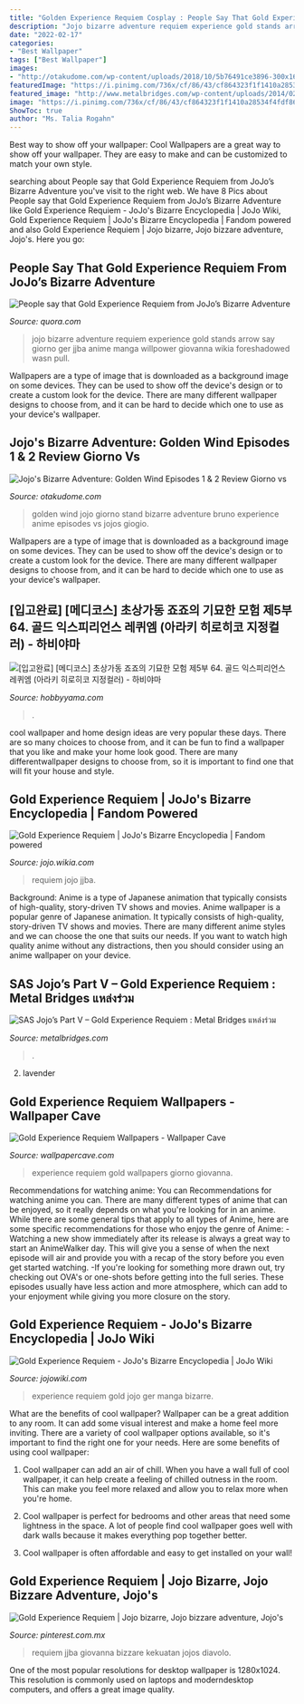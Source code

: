 ```yaml
---
title: "Golden Experience Requiem Cosplay : People Say That Gold Experience Requiem From Jojo’s Bizarre Adventure"
description: "Jojo bizarre adventure requiem experience gold stands arrow say giorno ger jjba anime manga willpower giovanna wikia foreshadowed wasn pull"
date: "2022-02-17"
categories:
- "Best Wallpaper"
tags: ["Best Wallpaper"]
images:
- "http://otakudome.com/wp-content/uploads/2018/10/5b76491ce3896-300x168-300x168.jpg"
featuredImage: "https://i.pinimg.com/736x/cf/86/43/cf864323f1f1410a28534f4fdf862e8a.jpg"
featured_image: "http://www.metalbridges.com/wp-content/uploads/2014/02/1888650_618677431538661_809028944_n.jpg"
image: "https://i.pinimg.com/736x/cf/86/43/cf864323f1f1410a28534f4fdf862e8a.jpg"
ShowToc: true
author: "Ms. Talia Rogahn"
---
```



Best way to show off your wallpaper:
Cool Wallpapers are a great way to show off your wallpaper. They are easy to make and can be customized to match your own style.

	

		
searching about People say that Gold Experience Requiem from JoJo’s Bizarre Adventure you've visit to the right web. We have 8 Pics about People say that Gold Experience Requiem from JoJo’s Bizarre Adventure like Gold Experience Requiem - JoJo&#039;s Bizarre Encyclopedia | JoJo Wiki, Gold Experience Requiem | JoJo&#039;s Bizarre Encyclopedia | Fandom powered and also Gold Experience Requiem | Jojo bizarre, Jojo bizzare adventure, Jojo&#039;s. Here you go:
		
    
## People Say That Gold Experience Requiem From JoJo’s Bizarre Adventure

<img loading=lazy src="https://qph.fs.quoracdn.net/main-qimg-4cbcd105a665f61b49a569550bb73a63" onerror="this.onerror=null;this.src='https://tse3.mm.bing.net/th?id=OIP.TLzRBaZl9htJpWlVC7c6YwAAAA&amp;pid=15.1';" alt="People say that Gold Experience Requiem from JoJo’s Bizarre Adventure">

_Source: quora.com_

>jojo bizarre adventure requiem experience gold stands arrow say giorno ger jjba anime manga willpower giovanna wikia foreshadowed wasn pull. 

	

Wallpapers are a type of image that is downloaded as a background image on some devices. They can be used to show off the device's design or to create a custom look for the device. There are many different wallpaper designs to choose from, and it can be hard to decide which one to use as your device's wallpaper.

    
## Jojo&#039;s Bizarre Adventure: Golden Wind Episodes 1 &amp; 2 Review Giorno Vs

<img loading=lazy src="http://otakudome.com/wp-content/uploads/2018/10/5b76491ce3896-300x168-300x168.jpg" onerror="this.onerror=null;this.src='https://tse3.mm.bing.net/th?id=OIP.9U_YD9KxJO28rrBg-RTrGwAAAA&amp;pid=15.1';" alt="Jojo&#039;s Bizarre Adventure: Golden Wind Episodes 1 &amp; 2 Review Giorno vs">

_Source: otakudome.com_

>golden wind jojo giorno stand bizarre adventure bruno experience anime episodes vs jojos giogio. 

	

Wallpapers are a type of image that is downloaded as a background image on some devices. They can be used to show off the device's design or to create a custom look for the device. There are many different wallpaper designs to choose from, and it can be hard to decide which one to use as your device's wallpaper.

    
## [입고완료] [메디코스] 초상가동 죠죠의 기묘한 모험 제5부 64. 골드 익스피리언스 레퀴엠 (아라키 히로히코 지정컬러) - 하비야마

<img loading=lazy src="https://www.hobbyyama.com/data/editor/2006/befd604487259778eadf5fb4e647e0df_1593148269_9205.jpg" onerror="this.onerror=null;this.src='https://tse1.mm.bing.net/th?id=OIP.S_hVH-1eKfB65fuqWZVIeQHaMB&amp;pid=15.1';" alt="[입고완료] [메디코스] 초상가동 죠죠의 기묘한 모험 제5부 64. 골드 익스피리언스 레퀴엠 (아라키 히로히코 지정컬러) - 하비야마">

_Source: hobbyyama.com_

>. 

	

cool wallpaper and home design ideas are very popular these days. There are so many choices to choose from, and it can be fun to find a wallpaper that you like and make your home look good. There are many differentwallpaper designs to choose from, so it is important to find one that will fit your house and style.

    
## Gold Experience Requiem | JoJo&#039;s Bizarre Encyclopedia | Fandom Powered

<img loading=lazy src="http://vignette3.wikia.nocookie.net/jjba/images/a/a7/GER_Profile.png/revision/latest?cb=20160414114347" onerror="this.onerror=null;this.src='https://tse2.mm.bing.net/th?id=OIP.GTGfAp3HLYL--a5XKHmtMQHaJ3&amp;pid=15.1';" alt="Gold Experience Requiem | JoJo&#039;s Bizarre Encyclopedia | Fandom powered">

_Source: jojo.wikia.com_

>requiem jojo jjba. 

	

Background: Anime is a type of Japanese animation that typically consists of high-quality, story-driven TV shows and movies.
Anime wallpaper is a popular genre of Japanese animation. It typically consists of high-quality, story-driven TV shows and movies. There are many different anime styles and we can choose the one that suits our needs. If you want to watch high quality anime without any distractions, then you should consider using an anime wallpaper on your device.

    
## SAS Jojo’s Part V – Gold Experience Requiem : Metal Bridges‏ แหล่งร่วม

<img loading=lazy src="http://www.metalbridges.com/wp-content/uploads/2014/02/1888650_618677431538661_809028944_n.jpg" onerror="this.onerror=null;this.src='https://tse2.mm.bing.net/th?id=OIP.fQlOqOVlUgRIULZ9QNU9YAHaMB&amp;pid=15.1';" alt="SAS Jojo’s Part V – Gold Experience Requiem : Metal Bridges‏ แหล่งร่วม">

_Source: metalbridges.com_

>. 

	

2. lavender 

    
## Gold Experience Requiem Wallpapers - Wallpaper Cave

<img loading=lazy src="https://wallpapercave.com/wp/wp6542038.png" onerror="this.onerror=null;this.src='https://tse3.mm.bing.net/th?id=OIP.lxZwCuZ0OlBZc4_op8tnegHaGS&amp;pid=15.1';" alt="Gold Experience Requiem Wallpapers - Wallpaper Cave">

_Source: wallpapercave.com_

>experience requiem gold wallpapers giorno giovanna. 

	

Recommendations for watching anime: You can
Recommendations for watching anime you can. There are many different types of anime that can be enjoyed, so it really depends on what you're looking for in an anime. While there are some general tips that apply to all types of Anime, here are some specific recommendations for those who enjoy the genre of Anime: 
-Watching a new show immediately after its release is always a great way to start an AnimeWalker day. This will give you a sense of when the next episode will air and provide you with a recap of the story before you even get started watching. 
-If you're looking for something more drawn out, try checking out OVA's or one-shots before getting into the full series. These episodes usually have less action and more atmosphere, which can add to your enjoyment while giving you more closure on the story.

    
## Gold Experience Requiem - JoJo&#039;s Bizarre Encyclopedia | JoJo Wiki

<img loading=lazy src="https://static.jojowiki.com/images/1/13/GER_Infobox_Manga.png" onerror="this.onerror=null;this.src='https://tse4.mm.bing.net/th?id=OIP._xA6pSyH3hZqEVlKgEEqDwHaNJ&amp;pid=15.1';" alt="Gold Experience Requiem - JoJo&#039;s Bizarre Encyclopedia | JoJo Wiki">

_Source: jojowiki.com_

>experience requiem gold jojo ger manga bizarre. 

	

What are the benefits of cool wallpaper?
Wallpaper can be a great addition to any room. It can add some visual interest and make a home feel more inviting. There are a variety of cool wallpaper options available, so it's important to find the right one for your needs. Here are some benefits of using cool wallpaper: 
1. Cool wallpaper can add an air of chill. When you have a wall full of cool wallpaper, it can help create a feeling of chilled outness in the room. This can make you feel more relaxed and allow you to relax more when you're home. 

2. Cool wallpaper is perfect for bedrooms and other areas that need some lightness in the space. A lot of people find cool wallpaper goes well with dark walls because it makes everything pop together better. 

3. Cool wallpaper is often affordable and easy to get installed on your wall!

    
## Gold Experience Requiem | Jojo Bizarre, Jojo Bizzare Adventure, Jojo&#039;s

<img loading=lazy src="https://i.pinimg.com/736x/cf/86/43/cf864323f1f1410a28534f4fdf862e8a.jpg" onerror="this.onerror=null;this.src='https://tse3.mm.bing.net/th?id=OIP.ReOW4eaAqvEh88-2H9tdJwHaEK&amp;pid=15.1';" alt="Gold Experience Requiem | Jojo bizarre, Jojo bizzare adventure, Jojo&#039;s">

_Source: pinterest.com.mx_

>requiem jjba giovanna bizzare kekuatan jojos diavolo. 

	

One of the most popular resolutions for desktop wallpaper is 1280x1024. This resolution is commonly used on laptops and moderndesktop computers, and offers a great image quality.

